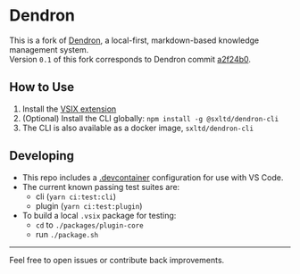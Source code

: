 # Dendron

This is a fork of [Dendron](https://github.com/dendronhq/dendron), a local-first, markdown-based knowledge management system.  
Version `0.1` of this fork corresponds to Dendron commit [a2f24b0](https://github.com/dendronhq/dendron/tree/a2f24b0c0fc1c9b3e3486a3f26a19aef472be6b6).

## How to Use

1. Install the [VSIX extension](https://www.glassthought.com/notes/rccnh6vnp712zzr3886snot/)
2. (Optional) Install the CLI globally:
   `npm install -g @sxltd/dendron-cli`
3. The CLI is also available as a docker image, `sxltd/dendron-cli`

## Developing

- This repo includes a [.devcontainer](https://code.visualstudio.com/docs/devcontainers/containers) configuration for use with VS Code.
- The current known passing test suites are:
  - cli (`yarn ci:test:cli`)
  - plugin (`yarn ci:test:plugin`)
- To build a local `.vsix` package for testing:
  - `cd` to `./packages/plugin-core`
  - run `./package.sh`

---

Feel free to open issues or contribute back improvements.
